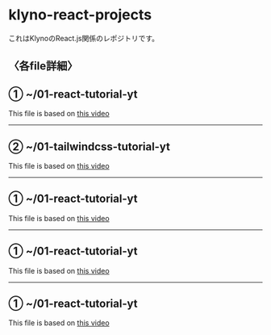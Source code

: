 # klyno-react-projects
これはKlynoのReact.js関係のレポジトリです。

## 〈各file詳細〉

## **① ~/01-react-tutorial-yt**

This file is based on [this video](https://www.youtube.com/watch?v=nRCNL9T3J98)

___

## **② ~/01-tailwindcss-tutorial-yt**

This file is based on [this video](https://www.youtube.com/watch?v=nRCNL9T3J98)

___

## **① ~/01-react-tutorial-yt**

This file is based on [this video](https://www.youtube.com/watch?v=nRCNL9T3J98)

___

## **① ~/01-react-tutorial-yt**

This file is based on [this video](https://www.youtube.com/watch?v=nRCNL9T3J98)

___

## **① ~/01-react-tutorial-yt**

This file is based on [this video](https://www.youtube.com/watch?v=nRCNL9T3J98)
